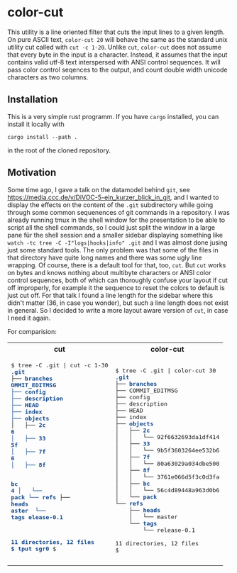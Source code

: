 # color-cut

This utility is a line oriented filter that cuts the input lines to a
given length. On pure ASCII text, `color-cut 20` will behave the same
as the standard unix utility cut called with `cut -c 1-20`. Unlike
`cut`, `color-cut` does not assume that every byte in the input is a
character. Instead, it assumes that the input contains valid utf-8
text interspersed with ANSI control sequences. It will pass color
control seqences to the output, and count double width unicode
characters as two columns.

## Installation

This is a very simple rust programm. If you have `cargo` installed,
you can install it locally with
```
cargo install --path .
```
in the root of the cloned repository.

## Motivation

Some time ago, I gave a talk on the datamodel behind `git`, see
https://media.ccc.de/v/DiVOC-5-ein_kurzer_blick_in_git, and I wanted
to display the effects on the content of the `.git` subdirectory while
going through some common sequenences of git commands in a
repository. I was already running tmux in the shell window for the
presentation to be able to script all the shell commands, so I could
just split the window in a large pane für the shell session and a
smaller sidebar displaying something like
`watch -tc tree -C -I"logs|hooks|info" .git`
and I was almost done jusing just some standard tools. The only
problem was that some of the files in that directory have quite long
names and there was some ugly line wrapping. Of course, there is a
default tool for that, too, `cut`. But `cut` works on bytes and knows
nothing about multibyte characters or ANSI color control sequences,
both of which can thoroughly confuse your layout if cut off
improperly, for example it the sequence to reset the colors to default
is just cut off. For that talk I found a line length for the sidebar
where this didn't matter (36, in case you wonder), but such a line
length does not exist in general. So I decided to write a more layout
aware version of `cut`, in case I need it again.

For comparision:
<table>
  <tr>
    <th>cut</th>
    <th>color-cut</th>
  </tr>
  <tr>
    <td>
<pre>$ tree -C .git | cut -c 1-30
<font color="#12488B"><b>.git</b></font>
├── <font color="#12488B"><b>branches</b></font>
<font color="#12488B"><b>OMMIT_EDITMSG</b></font>
<font color="#12488B"><b>├── config</b></font>
<font color="#12488B"><b>├── description</b></font>
<font color="#12488B"><b>├── HEAD</b></font>
<font color="#12488B"><b>├── index</b></font>
<font color="#12488B"><b>├── objects</b></font>
│   ├── <font color="#12488B"><b>2c</b></font>
<font color="#12488B"><b>6</b></font>
<font color="#12488B"><b>│   ├── 33</b></font>
<font color="#12488B"><b>5f</b></font>
<font color="#12488B"><b>│   ├── 7f</b></font>
<font color="#12488B"><b>6</b></font>
<font color="#12488B"><b>│   ├── 8f</b></font>

<font color="#12488B"><b>bc</b></font>
<font color="#12488B"><b>4</b></font>
<font color="#12488B"><b>│   └── pack</b></font>
<font color="#12488B"><b>└── refs</b></font>
    ├── <font color="#12488B"><b>heads</b></font>
<font color="#12488B"><b>aster</b></font>
<font color="#12488B"><b>    └── tags</b></font>
<font color="#12488B"><b>elease-0.1</b></font>

<font color="#12488B"><b>11 directories, 12 files</b></font>
<font color="#12488B"><b>$ tput sgr0</b></font>
$
</pre>
    </td>
    <td>
<pre>$ tree -C .git | color-cut 30
<font color="#12488B"><b>.git</b></font>
├── <font color="#12488B"><b>branches</b></font>
├── COMMIT_EDITMSG
├── config
├── description
├── HEAD
├── index
├── <font color="#12488B"><b>objects</b></font>
│   ├── <font color="#12488B"><b>2c</b></font>
│   │   └── 92f6632693da1df414
│   ├── <font color="#12488B"><b>33</b></font>
│   │   └── 9b5f3603264ee532b6
│   ├── <font color="#12488B"><b>7f</b></font>
│   │   └── 80a63029a034dbe500
│   ├── <font color="#12488B"><b>8f</b></font>
│   │   └── 3761e066d5f3c0d3fa
│   ├── <font color="#12488B"><b>bc</b></font>
│   │   └── 56c4d89448a963d0b6
│   └── <font color="#12488B"><b>pack</b></font>
└── <font color="#12488B"><b>refs</b></font>
    ├── <font color="#12488B"><b>heads</b></font>
    │   └── master
    └── <font color="#12488B"><b>tags</b></font>
        └── release-0.1

11 directories, 12 files
$
</pre>

  </tr>
</table>
